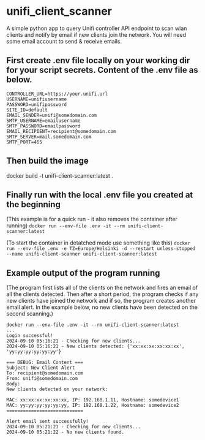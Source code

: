 # unifi_client_scanner

A simple python app to query Unifi controller API endpoint to scan wlan clients and notify by email if new clients join the network. You will need some email account to send & receive emails.

## First create .env file locally on your working dir for your script secrets. Content of the .env file as below.
```
CONTROLLER_URL=https://your.unifi.url
USERNAME=unifiusername
PASSWORD=unifipassword
SITE_ID=default
EMAIL_SENDER=unifi@somedomain.com
SMTP_USERNAME=emailusername
SMTP_PASSWORD=emailpassword
EMAIL_RECIPIENT=recipient@somedomain.com
SMTP_SERVER=mail.somedomain.com
SMTP_PORT=465
```

## Then build the image

docker build -t unifi-client-scanner:latest .

## Finally run with the local .env file you created at the beginning
(This example is for a quick run - it also removes the container after running)
```docker run --env-file .env -it --rm unifi-client-scanner:latest```

(To start the container in detatched mode use something like this)
```docker run --env-file .env -e TZ=Europe/Helsinki -d --restart unless-stopped --name unifi-client-scanner unifi-client-scanner:latest```

## Example output of the program running
(The program first lists all of the clients on the network and fires an email of all the clients detected. Then after a short period, the program checks if any new clients have joined the network and if so, the program creates another email alert. In the example below, no new clients have been detected on the second scanning.)

```
docker run --env-file .env -it --rm unifi-client-scanner:latest   
...
Login successful!
2024-09-10 05:16:21 - Checking for new clients...
2024-09-10 05:16:21 - New clients detected: {'xx:xx:xx:xx:xx:xx', 'yy:yy:yy:yy:yy:yy'}

=== DEBUG: Email Content ===
Subject: New Client Alert
To: recipient@somedomain.com
From: unifi@somedomain.com
Body:
New clients detected on your network:

MAC: xx:xx:xx:xx:xx:xx, IP: 192.168.1.11, Hostname: somedevice1
MAC: yy:yy:yy:yy:yy:yy, IP: 192.168.1.22, Hostname: somedevice2
============================

Alert email sent successfully!
2024-09-10 05:21:21 - Checking for new clients...
2024-09-10 05:21:22 - No new clients found.
```

